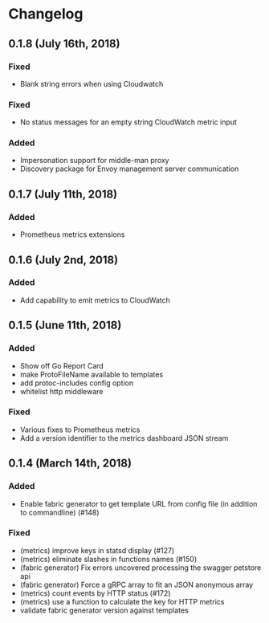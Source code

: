 # Changelog

## 0.1.8 (July 16th, 2018)

### Fixed
- Blank string errors when using Cloudwatch

### Fixed
- No status messages for an empty string CloudWatch metric input

### Added
- Impersonation support for middle-man proxy
- Discovery package for Envoy management server communication

## 0.1.7 (July 11th, 2018)

### Added
- Prometheus metrics extensions

## 0.1.6 (July 2nd, 2018)

### Added
- Add capability to emit metrics to CloudWatch

## 0.1.5 (June 11th, 2018)

### Added
- Show off Go Report Card
- make ProtoFileName available to templates
- add protoc-includes config option
- whitelist http middleware

### Fixed
- Various fixes to Prometheus metrics
- Add a version identifier to the metrics dashboard JSON stream

## 0.1.4 (March 14th, 2018)

### Added
- Enable fabric generator to get template URL from config file (in addition to commandline) (#148)

### Fixed
- (metrics) improve keys in statsd display (#127)
- (metrics) eliminate slashes in functions names (#150)
- (fabric generator) Fix errors uncovered processing the swagger petstore api
- (fabric generator) Force a gRPC array to fit an JSON anonymous array
- (metrics) count events by HTTP status (#172)
- (metrics) use a function to calculate the key for HTTP metrics
- validate fabric generator version against templates
